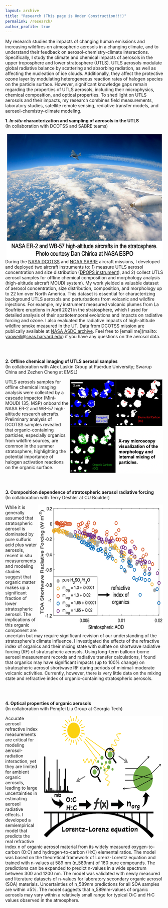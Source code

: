 ```yaml
---
layout: archive
title: "Research (This page is Under Construction!!!)"
permalink: /research/
author_profile: true
---
```


<!--- \* denotes equally contributing authors -->


My research studies the impacts of changing human emissions and increasing wildfires on atmospheric aerosols in a changing climate, and to understand their feedback on aerosol-chemistry-climate interactions. Specifically, I study the climate and chemical impacts of aerosols in the upper troposphere and lower stratosphere (UTLS). UTLS aerosols modulate global radiative balance by scattering and absorbing radiation, as well as affecting the nucleation of ice clouds. Additionally, they affect the protective ozone layer by modulating heterogeneous reaction rates of halogen species on the particle surface. However, significant knowledge gaps remain regarding the properties of UTLS aerosols, including their microphysics, chemical composition, and optical properties. To shed light on UTLS aerosols and their impacts, my research combines field measurements, laboratory studies, satellite remote sensing, rediative transfer models, and aerosol-chemistry-climate modeling. 

<!-- <img src="/images/conceptual_pic.png" alt="Conceptual Diagram" align="center" class="inline" width=700 height=423/> -->

**1. *In situ* characterization and sampling of aerosols in the UTLS**\
(In collaboration with DCOTSS and SABRE teams)

<img src="/images/ER2_WB57.png" alt="ER2 and WB57" align="right" class="inline" width=500 height=400/>

During the [NASA DCOTSS](https://dcotss.org/) and [NOAA SABRE](https://csl.noaa.gov/projects/sabre/) aircraft missions, I developed and deployed two aircraft instruments to: 1) measure UTLS aerosol concentration and size distribution ([DPOPS instrument](https://airbornescience.nasa.gov/instrument/DPOPS)), and 2) collect UTLS aerosol samples for offline chemical composition and morphology analysis (high-altitude aircraft MOUDI system). My work yielded a valuable dataset of aerosol concentration, size distribution, composition, and morphology up to 22 km over North America. This dataset is essential for characterizing background UTLS aerosols and perturbations from volcanic and wildfire injections. For example, my instrument measured volcanic plumes from La Soufrière eruptions in April 2021 in the stratosphere, which I used for detailed analysis of their spatiotemporal evolutions and impacts on radiative forcing and ozone. I also evaluated the radiative impacts of high-altitude wildfire smoke measured in the UT. Data from DCOTSS mission are publically available at [NASA ASDC archive](https://asdc.larc.nasa.gov/project/DCOTSS/DCOTSS-Aircraft-Data_1). Feel free to [email me](mailto: yaoweili@seas.harvard.edu) if you have any questions on the aerosol data.

<br/><br/>

<!-- Climate change can pose a substantial threat to air quality and human health. For example, extreme drought and heat waves can increase the risk of wildfire and dust storms, leading to excessive levels of health-damaging pollutants. However, most existing climate/health studies focus primarily on the impacts of climate change ignored the substantial channel through climate-induced air pollution changes. Quantitative evidence of how climate change influences air pollution and human health is highly incomplete. 

*Current projects:
Impacts of historical and future droughts on electricity system, carbon emissions, and air quality in the Western US.
Impacts of climate change on wildfiresmoke exposure over the continental US.*
<br/><br/><br/> -->

**2. Offline chemical imaging of UTLS aerosol samples**\
(In collaboration with Alex Laskin Group at Puerdue University; Swarup China and Zezhen Cheng at EMSL)

<img src="/images/STXM_image_DCOTSS.png" alt="STXM image from DCOTSS RF17" align="right" class="inline" width=300 height=300/>

UTLS aerosols samples for offline chemical imaging analysis were collected by a cascade impactor (Mini-MOUDI 135, MSP) onboard the NASA ER-2 and WB-57 high-altitude research aircrafts. Preliminary analysis of DCOTSS samples revealed that organic-containing particles, especially organics from wildfire sources, are common in the summer stratosphere, highlighting the potential importance of halogen activation reactions on the organic surface.

<br/><br/>

<!-- <img src="/images/fig_china_expost.png" alt="China energy policy" align="right" class="inline" width=295 height=300/>

I develop a novel research methodology that integrates causal inference and atmospheric modeling and obtains policy insights that cannot be achieved by any method alone. For example, we used firm-level data and detailed atmospheric chemistry models to assess the effect of an energy policy in China on air quality and found very different results from what researchers would have projected based on process-based models *(Qiu et al., EST, 2020)*. The underlying differences between the data-based evaluations and model-based projections come from the dramatic decline in baseline energy intensity during the studied period in China, and the heterogeneity of policy responses across firms. 

<br/><br/><br/><br/>

<img src="/images/fig_met_ml.png" alt="Meteorology correction" align="right" class="inline" width=300 height=280/>

Another challenge in evaluating the effects of policies on air quality comes from the variability in meteorological conditions. With insights from a state-of-the-art atmospheric chemistry model, I designed a machine learning-based meteorological correction approach that yields significant improvements over the existing methods. Our method reduces the bias of falsely attributing air quality improvement to emissions changes by over 60% *(Qiu et al., ACP, 2022)*. 

<br/><br/><br/><br/><br/><br/> -->

**3. Composition dependence of stratospheric aerosol radiative forcing**\
(In collaboration with Terry Deshler at CU Boulder)

<img src="/images/RF_dependence.png" alt="RF dependence.png" align="right" class="inline" width=400 height=400/>

While it is generally assumed that stratospheric aerosol is dominated by pure sulfuric acid plus water aerosols, recent in situ measurements and modeling studies suggest that organic matter makes up a significant fraction of lower stratospheric aerosol. The implications of this organic component are uncertain but may require significant revision of our understanding of the stratosphere's climate influence. I investigated the effects of the refractive index of organics and their mixing state with sulfate on shortwave radiative forcing (RF) of stratospheric aerosols. Using long-term balloon-borne aerosol measurement records and radiative transfer calculations, I found that organics may have significant impacts (up to 100% change) on stratospheric aerosol shortwave RF during periods of minimal-moderate volcanic activities. Currently, however, there is very little data on the mixing state and refractive index of organic-containing stratospheric aerosols.

<br/><br/>

<!-- Exposure to air pollution and the associated health burden has been shown to be unequally distributed across populations. My research demonstrates that designing policies to address disparities in exposure to air pollution across population groups, is not straightforward. Focusing on the effects of wind power development on air quality in the US, I showed that developing wind power does not significantly reduce the existing gap of pollution exposure between different population groups, despite its substantial overall benefits on air quality and human health.
<br/><br/><br/> -->

**4. Optical properties of organic aerosols**\
(In collaboration with Pengfei Liu Group at Georgia Tech)

<img src="/images/RI_prediction.png" alt="RI prediction" align="right" class="inline" width=400 height=400/>

Accurate aerosol refractive index measurements are critical for modeling aerosol-radiation interaction, yet they are limited for ambient organic aerosols, leading to large uncertainties in estimating aerosol radiative effects. I developed a semiempirical model that predicts the real refractive index n of organic aerosol material from its widely measured oxygen-to-carbon (O:C) and hydrogen-to-carbon (H:C) elemental ratios. The model was based on the theoretical framework of Lorenz-Lorentz equation and trained with n-values at 589 nm (n_589nm) of 160 pure compounds. The predictions can be expanded to predict n-values in a wide spectrum between 300 and 1200 nm. The model was validated with newly measured and literature datasets of n-values for laboratory secondary organic aerosol (SOA) materials. Uncertainties of n_589nm predictions for all SOA samples are within ±5%. The model suggests that n_589nm-values of organic aerosols may vary within a relatively small range for typical O:C and H:C values observed in the atmosphere. 

<!-- <img src="/images/fig_HE.png" alt="High-emitter identification" align="right" class="inline" width=400 height=240/>

Policy makers have long been interested in detecting 'high-emitters', a supposedly small fraction of vehicles that make disproportionally large contributions to total fleet emissions. However, existing identification schemes often exclusively rely on snapshot measurements (i.e. emissions within less than a second), and thus simply identify vehicles with high instantaneous emissions, instead of vehicles with high average emissions over a driving period as regulated by emission standards. We design a comprehensive scheme to address this challenge by combining fleetwide remote sensing measurements with detailed second-by-second emission measurements from individual vehicles *(Qiu et al., ERL, 2022)*.  -->


<br/>

